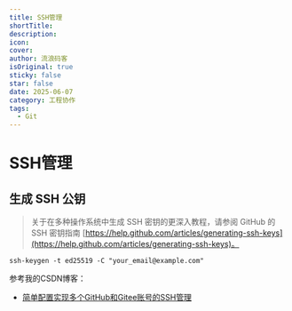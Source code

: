 ```yaml
---
title: SSH管理
shortTitle: 
description: 
icon: 
cover: 
author: 流浪码客
isOriginal: true
sticky: false
star: false
date: 2025-06-07
category: 工程协作
tags:
  - Git
---
```

# SSH管理
##  生成 SSH 公钥
> 关于在多种操作系统中生成 SSH 密钥的更深入教程，请参阅 GitHub 的 SSH 密钥指南 [https://help.github.com/articles/generating-ssh-keys](https://help.github.com/articles/generating-ssh-keys)。
```shell
ssh-keygen -t ed25519 -C "your_email@example.com"
```
参考我的CSDN博客：
* [简单配置实现多个GitHub和Gitee账号的SSH管理](https://blog.csdn.net/qq_40174960/article/details/131298464)